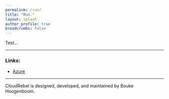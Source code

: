 ```yaml
---
permalink: /run/
title: "Run."
layout: splash
author_profile: true
breadcrumbs: false
---
```


Test...

---
### Links:

- [Azure](https://azure.com/)

---

CloudRebel is designed, developed, and maintained by Bouke Hoogenboom.